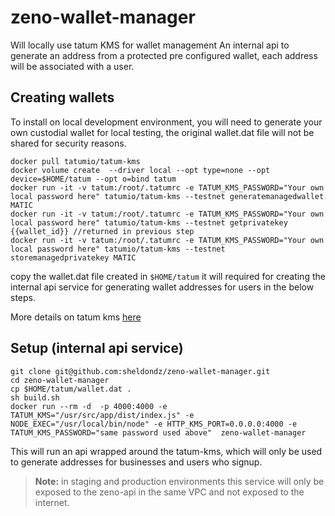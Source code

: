 
# zeno-wallet-manager
Will locally use tatum KMS for wallet management
An internal api to generate an address from a protected pre configured wallet,
each address will be associated with a user.

## Creating wallets
To install on local development environment, you will need to generate your own custodial wallet for local testing, the original wallet.dat file will not be shared for security reasons.
```
docker pull tatumio/tatum-kms
docker volume create  --driver local --opt type=none --opt device=$HOME/tatum --opt o=bind tatum
docker run -it -v tatum:/root/.tatumrc -e TATUM_KMS_PASSWORD="Your own local password here" tatumio/tatum-kms --testnet generatemanagedwallet MATIC
docker run -it -v tatum:/root/.tatumrc -e TATUM_KMS_PASSWORD="Your own local password here" tatumio/tatum-kms --testnet getprivatekey {{wallet_id}} //returned in previous step
docker run -it -v tatum:/root/.tatumrc -e TATUM_KMS_PASSWORD="Your own local password here" tatumio/tatum-kms --testnet storemanagedprivatekey MATIC
```
copy the wallet.dat file created in ```$HOME/tatum``` it will required for creating the internal api service for generating wallet addresses for users in the below steps.

More details on tatum kms [here](%28https://docs.tatum.io/tutorials/how-to-securely-store-private-keys#5.-store-the-private-key-to-your-wallet%29)

## Setup (internal api service)
```
git clone git@github.com:sheldondz/zeno-wallet-manager.git
cd zeno-wallet-manager
cp $HOME/tatum/wallet.dat .
sh build.sh
docker run --rm -d  -p 4000:4000 -e TATUM_KMS="/usr/src/app/dist/index.js" -e NODE_EXEC="/usr/local/bin/node" -e HTTP_KMS_PORT=0.0.0.0:4000 -e TATUM_KMS_PASSWORD="same password used above"  zeno-wallet-manager
```
This will run an api wrapped around the tatum-kms, which will only be used to generate addresses for businesses and users who signup. 
>**Note:**  in staging and production environments this service will only be exposed to the zeno-api in the same VPC and not exposed to the internet.


